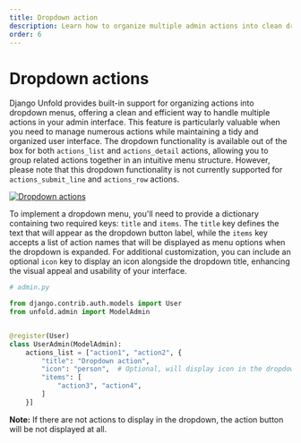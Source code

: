 ```yaml
---
title: Dropdown action
description: Learn how to organize multiple admin actions into clean dropdown menus in Django Unfold, with support for icons and grouping
order: 6
---
```


# Dropdown actions

Django Unfold provides built-in support for organizing actions into dropdown menus, offering a clean and efficient way to handle multiple actions in your admin interface. This feature is particularly valuable when you need to manage numerous actions while maintaining a tidy and organized user interface. The dropdown functionality is available out of the box for both `actions_list` and `actions_detail` actions, allowing you to group related actions together in an intuitive menu structure. However, please note that this dropdown functionality is not currently supported for `actions_submit_line` and `actions_row` actions.

[![Dropdown actions](/static/docs/actions/dropdown-actions.webp)](/static/docs/actions/dropdown-actions.webp)

To implement a dropdown menu, you'll need to provide a dictionary containing two required keys: `title` and `items`. The `title` key defines the text that will appear as the dropdown button label, while the `items` key accepts a list of action names that will be displayed as menu options when the dropdown is expanded. For additional customization, you can include an optional `icon` key to display an icon alongside the dropdown title, enhancing the visual appeal and usability of your interface.

```python
# admin.py

from django.contrib.auth.models import User
from unfold.admin import ModelAdmin


@register(User)
class UserAdmin(ModelAdmin):
    actions_list = ["action1", "action2", {
        "title": "Dropdown action",
        "icon": "person",  # Optional, will display icon in the dropdown title
        "items": [
            "action3", "action4",
        ]
    }]
```

**Note:** If there are not actions to display in the dropdown, the action button will be not displayed at all.
